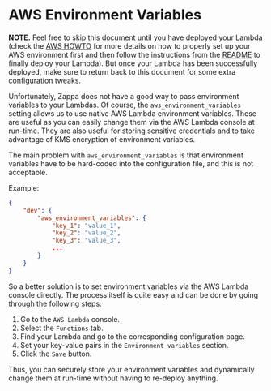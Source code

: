 # AWS Environment Variables

**NOTE.** Feel free to skip this document until you have deployed your Lambda
(check the [AWS HOWTO](HOWTO.md) for more details on how to properly set up your
AWS environment first and then follow the instructions from the
[README](../../../Downloads/tr-05-serverless-have-i-been-pwned-CCTRI-1310/README.md) to finally deploy your Lambda). But once your Lambda has
been successfully deployed, make sure to return back to this document for some
extra configuration tweaks.

Unfortunately, Zappa does not have a good way to pass environment variables to
your Lambdas. Of course, the `aws_environment_variables` setting allows us to
use native AWS Lambda environment variables. These are useful as you can easily
change them via the AWS Lambda console at run-time. They are also useful for
storing sensitive credentials and to take advantage of KMS encryption of
environment variables.

The main problem with `aws_environment_variables` is that environment variables
have to be hard-coded into the configuration file, and this is not acceptable.

Example:
```json
{
    "dev": {
        "aws_environment_variables": {
            "key_1": "value_1",
            "key_2": "value_2",
            "key_3": "value_3",
            ...
        }
    }
}
```

So a better solution is to set environment variables via the AWS Lambda console
directly. The process itself is quite easy and can be done by going through the
following steps:

1. Go to the `AWS Lambda` console.
2. Select the `Functions` tab.
3. Find your Lambda and go to the corresponding configuration page.
4. Set your key-value pairs in the `Environment variables` section.
5. Click the `Save` button.

Thus, you can securely store your environment variables and dynamically change
them at run-time without having to re-deploy anything.
